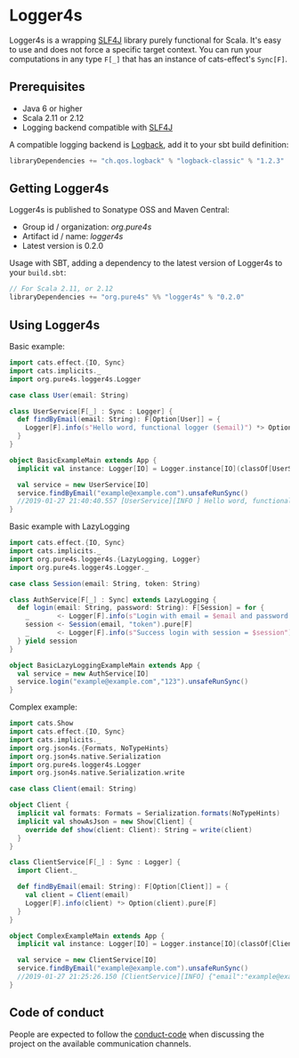# Logger4s

Logger4s is a wrapping [SLF4J](https://www.slf4j.org/) library purely functional  for Scala. 
It's easy to use and does not force a specific target context. 
You can run your computations in any type `F[_]` that has an instance of cats-effect's `Sync[F]`.

## Prerequisites ##

* Java 6 or higher
* Scala 2.11 or 2.12
* Logging backend compatible with [SLF4J](https://www.slf4j.org/)

A compatible logging backend is [Logback](http://logback.qos.ch), add it to your sbt build definition:

```scala
libraryDependencies += "ch.qos.logback" % "logback-classic" % "1.2.3"
```

## Getting Logger4s ##

Logger4s is published to Sonatype OSS and Maven Central:

- Group id / organization: *org.pure4s*
- Artifact id / name: *logger4s*
- Latest version is 0.2.0

Usage with SBT, adding a dependency to the latest version of Logger4s to your `build.sbt`:

```scala
// For Scala 2.11, or 2.12
libraryDependencies += "org.pure4s" %% "logger4s" % "0.2.0"
```

## Using Logger4s ##

Basic example:
```scala
import cats.effect.{IO, Sync}
import cats.implicits._
import org.pure4s.logger4s.Logger

case class User(email: String)

class UserService[F[_] : Sync : Logger] {
  def findByEmail(email: String): F[Option[User]] = {
    Logger[F].info(s"Hello word, functional logger ($email)") *> Option(User(email)).pure[F]
  }
}

object BasicExampleMain extends App {
  implicit val instance: Logger[IO] = Logger.instance[IO](classOf[UserService[IO]])

  val service = new UserService[IO]
  service.findByEmail("example@example.com").unsafeRunSync()
  //2019-01-27 21:40:40.557 [UserService][INFO ] Hello word, functional logger (example@example.com)
}
```

Basic example with LazyLogging
```scala
import cats.effect.{IO, Sync}
import cats.implicits._
import org.pure4s.logger4s.{LazyLogging, Logger}
import org.pure4s.logger4s.Logger._

case class Session(email: String, token: String)

class AuthService[F[_] : Sync] extends LazyLogging {
  def login(email: String, password: String): F[Session] = for {
    _       <- Logger[F].info(s"Login with email = $email and password = $password")
    session <- Session(email, "token").pure[F]
    _       <- Logger[F].info(s"Success login with session = $session")
  } yield session
}

object BasicLazyLoggingExampleMain extends App {
  val service = new AuthService[IO]
  service.login("example@example.com","123").unsafeRunSync()
}
```

Complex example:
```scala
import cats.Show
import cats.effect.{IO, Sync}
import cats.implicits._
import org.json4s.{Formats, NoTypeHints}
import org.json4s.native.Serialization
import org.pure4s.logger4s.Logger
import org.json4s.native.Serialization.write

case class Client(email: String)

object Client {
  implicit val formats: Formats = Serialization.formats(NoTypeHints)
  implicit val showAsJson = new Show[Client] {
    override def show(client: Client): String = write(client)
  }
}

class ClientService[F[_] : Sync : Logger] {
  import Client._

  def findByEmail(email: String): F[Option[Client]] = {
    val client = Client(email)
    Logger[F].info(client) *> Option(client).pure[F]
  }
}

object ComplexExampleMain extends App {
  implicit val instance: Logger[IO] = Logger.instance[IO](classOf[ClientService[IO]])

  val service = new ClientService[IO]
  service.findByEmail("example@example.com").unsafeRunSync()
  //2019-01-27 21:25:26.150 [ClientService][INFO] {"email":"example@example.com"}
}
```

## Code of conduct

People are expected to follow the [conduct-code] when discussing the project on the available communication channels.

[conduct-code]: https://www.scala-lang.org/conduct/
